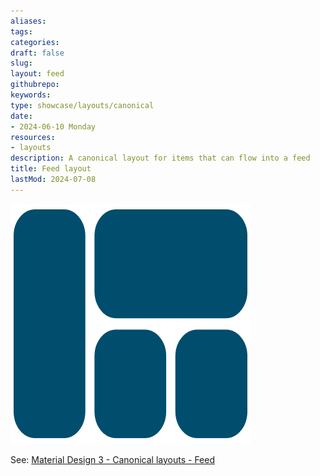 ```yaml
---
aliases: 
tags:
categories:
draft: false
slug: 
layout: feed
githubrepo: 
keywords: 
type: showcase/layouts/canonical
date:
- 2024-06-10 Monday
resources:
- layouts
description: A canonical layout for items that can flow into a feed
title: Feed layout
lastMod: 2024-07-08
---
```

![layout-feed.png](/assets/layout-feed_1719436990845_0.png)

See: [Material Design 3 - Canonical layouts - Feed](https://m3.material.io/foundations/layout/canonical-layouts/feed)
